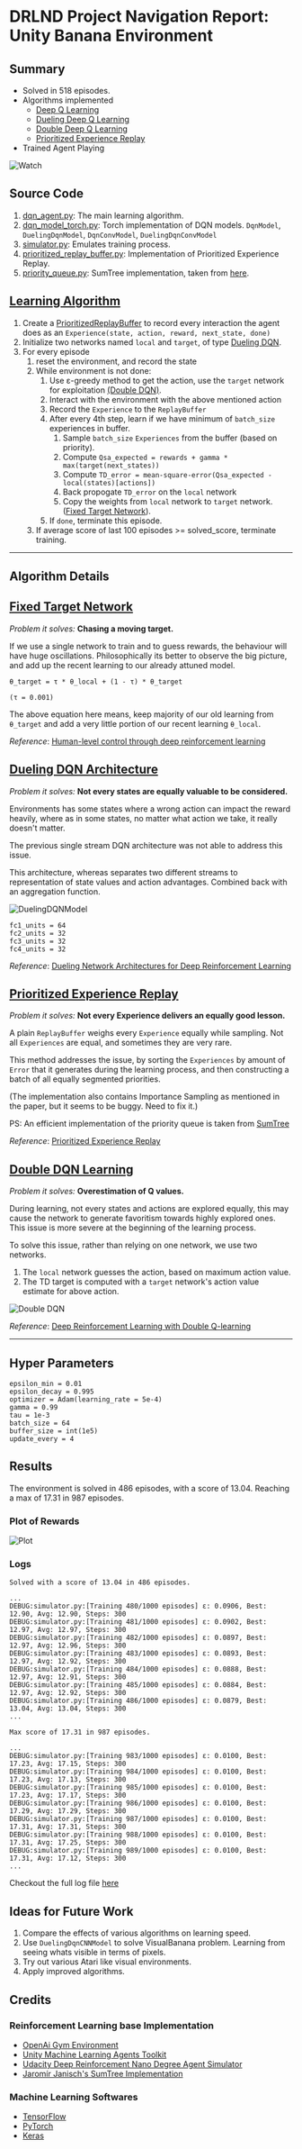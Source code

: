 # DRLND Project Navigation Report: Unity Banana Environment

## Summary

* Solved in 518 episodes.
* Algorithms implemented
   - [Deep Q Learning](#learning-algorithm)
   - [Dueling Deep Q Learning](#dueling-dqn-model)
   - [Double Deep Q Learning](#double-dqn)
   - [Prioritized Experience Replay](#prioritized-experience-replay)
* Trained Agent Playing

![Watch](reports/banana/2018-09-02.gif)

## Source Code
1. [dqn_agent.py](rl/agent/dqn/dqn_agent.py): The main learning algorithm.
2. [dqn_model_torch.py](rl/agent/dqn/dqn_model_torch.py): Torch implementation of DQN models. `DqnModel`, `DuelingDqnModel`, `DqnConvModel`, `DuelingDqnConvModel`
3. [simulator.py](rl/simulator.py): Emulates training process.
4. [prioritized_replay_buffer.py](rl/util/prioritized_replay_buffer.py): Implementation of Prioritized Experience Replay.
5. [priority_queue.py](rl/util/priority_queue.py): SumTree implementation, taken from [here](https://github.com/jaara/AI-blog/blob/master/SumTree.py).

## [Learning Algorithm](#learning-algorithm)

1. Create a [PrioritizedReplayBuffer](#prioritized-experience-replay) to record every interaction the agent does as an `Experience(state, action, reward, next_state, done)`
2. Initialize two networks named `local` and `target`, of type [Dueling DQN](#dueling-dqn-model).
3. For every episode
    1. reset the environment, and record the state
    2. While environment is not done:
        1. Use ε-greedy method to get the action, use the `target` network for exploitation [(Double DQN)](#double-dqn).
        2. Interact with the environment with the above mentioned action
        3. Record the `Experience` to the `ReplayBuffer`
        4. After every 4th step, learn if we have minimum of `batch_size` experiences in buffer.
            1. Sample `batch_size` `Experiences` from the buffer (based on priority).
            2. Compute `Qsa_expected = rewards + gamma * max(target(next_states))`
            3. Compute `TD_error = mean-square-error(Qsa_expected - local(states)[actions])`
            4. Back propogate `TD_error` on the `local` network
            5. Copy the weights from `local` network to `target` network. ([Fixed Target Network](#fixed-target-network)).
        5. If `done`, terminate this episode.
    3. If average score of last 100 episodes >= solved_score, terminate training.

***

## Algorithm Details

## [Fixed Target Network](#fixed-target-network)

_Problem it solves:_ **Chasing a moving target.**

If we use a single network to train and to guess rewards, the behaviour will have huge oscillations.
Philosophically its better to observe the big picture, and add up the recent learning to our already attuned model.

`θ_target = τ * θ_local + (1 - τ) * θ_target`
 
`(τ = 0.001)`

The above equation here means, keep majority of our old learning from `θ_target` and add a very little portion of our recent learning `θ_local`.

_Reference_: [Human-level control through deep reinforcement learning](https://web.stanford.edu/class/psych209/Readings/MnihEtAlHassibis15NatureControlDeepRL.pdf)

## [Dueling DQN Architecture](#dueling-dqn-model)

_Problem it solves:_ **Not every states are equally valuable to be considered.**

Environments has some states where a wrong action can impact the reward heavily, where as in some states,
no matter what action we take, it really doesn't matter.

The previous single stream DQN architecture was not able to address this issue. 

This architecture, whereas separates two different streams to representation of state values 
and action advantages. Combined back with an aggregation function.

![DuelingDQNModel](reports/resources/DuelingDqnModel.png)

```
fc1_units = 64
fc2_units = 32
fc3_units = 32
fc4_units = 32
```

_Reference_: [Dueling Network Architectures for Deep Reinforcement Learning](https://arxiv.org/abs/1511.06581)

## [Prioritized Experience Replay](#prioritized-experience-replay)

_Problem it solves:_ **Not every Experience delivers an equally good lesson.**

A plain `ReplayBuffer` weighs every `Experience` equally while sampling. 
Not all `Experiences` are equal, and sometimes they are very rare.

This method addresses the issue, by sorting the `Experiences` by amount of `Error` that it generates during the learning process,
and then constructing a batch of all equally segmented priorities.

(The implementation also contains Importance Sampling as mentioned in the paper, 
but it seems to be buggy. Need to fix it.)

PS: An efficient implementation of the priority queue is taken from [SumTree](https://github.com/jaara/AI-blog/blob/master/SumTree.py)

_Reference_: [Prioritized Experience Replay](https://arxiv.org/abs/1511.05952)

## [Double DQN Learning](#double-dqn)

_Problem it solves:_ **Overestimation of Q values.**

During learning, not every states and actions are explored equally, 
this may cause the network to generate favoritism towards highly explored ones.
This issue is more severe at the beginning of the learning process.

To solve this issue, rather than relying on one network, we use two networks.
1. The `local` network guesses the action, based on maximum action value.
2. The TD target is computed with a `target` network's action value estimate for above action.

![Double DQN](reports/resources/double_dqn.png)   

_Reference_: [Deep Reinforcement Learning with Double Q-learning](https://arxiv.org/abs/1509.06461)

***

## Hyper Parameters
```
epsilon_min = 0.01
epsilon_decay = 0.995
optimizer = Adam(learning_rate = 5e-4)
gamma = 0.99
tau = 1e-3
batch_size = 64
buffer_size = int(1e5)
update_every = 4
```

## Results

The environment is solved in 486 episodes, with a score of 13.04. Reaching a max of 17.31 in 987 episodes.

### Plot of Rewards
![Plot](reports/banana/2018-09-03.png)

### Logs


```
Solved with a score of 13.04 in 486 episodes.

...
DEBUG:simulator.py:[Training 480/1000 episodes] ε: 0.0906, Best: 12.90, Avg: 12.90, Steps: 300
DEBUG:simulator.py:[Training 481/1000 episodes] ε: 0.0902, Best: 12.97, Avg: 12.97, Steps: 300
DEBUG:simulator.py:[Training 482/1000 episodes] ε: 0.0897, Best: 12.97, Avg: 12.96, Steps: 300
DEBUG:simulator.py:[Training 483/1000 episodes] ε: 0.0893, Best: 12.97, Avg: 12.92, Steps: 300
DEBUG:simulator.py:[Training 484/1000 episodes] ε: 0.0888, Best: 12.97, Avg: 12.91, Steps: 300
DEBUG:simulator.py:[Training 485/1000 episodes] ε: 0.0884, Best: 12.97, Avg: 12.92, Steps: 300
DEBUG:simulator.py:[Training 486/1000 episodes] ε: 0.0879, Best: 13.04, Avg: 13.04, Steps: 300
...
```

```
Max score of 17.31 in 987 episodes.

...
DEBUG:simulator.py:[Training 983/1000 episodes] ε: 0.0100, Best: 17.23, Avg: 17.15, Steps: 300
DEBUG:simulator.py:[Training 984/1000 episodes] ε: 0.0100, Best: 17.23, Avg: 17.13, Steps: 300
DEBUG:simulator.py:[Training 985/1000 episodes] ε: 0.0100, Best: 17.23, Avg: 17.17, Steps: 300
DEBUG:simulator.py:[Training 986/1000 episodes] ε: 0.0100, Best: 17.29, Avg: 17.29, Steps: 300
DEBUG:simulator.py:[Training 987/1000 episodes] ε: 0.0100, Best: 17.31, Avg: 17.31, Steps: 300
DEBUG:simulator.py:[Training 988/1000 episodes] ε: 0.0100, Best: 17.31, Avg: 17.25, Steps: 300
DEBUG:simulator.py:[Training 989/1000 episodes] ε: 0.0100, Best: 17.31, Avg: 17.12, Steps: 300
...
```

Checkout the full log file [here](reports/banana/2018-09-03.log)


## Ideas for Future Work

1. Compare the effects of various algorithms on learning speed.
2. Use `DuelingDqnCNNModel` to solve VisualBanana problem. Learning from seeing whats visible in terms of pixels.
3. Try out various Atari like visual environments.
4. Apply improved algorithms.


## Credits 

### Reinforcement Learning base Implementation

* [OpenAi Gym Environment](https://github.com/openai/gym)
* [Unity Machine Learning Agents Toolkit](https://github.com/Unity-Technologies/ml-agents)
* [Udacity Deep Reinforcement Nano Degree Agent Simulator](https://github.com/udacity/deep-reinforcement-learning/blob/master/lab-taxi/monitor.py)
* [Jaromír Janisch's SumTree Implementation](https://github.com/jaara/AI-blog/blob/master/SumTree.py)

### Machine Learning Softwares

* [TensorFlow](https://github.com/tensorflow/tensorflow)
* [PyTorch](https://github.com/pytorch/pytorch)
* [Keras](https://github.com/keras-team/keras)
